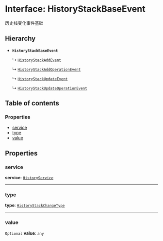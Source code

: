 # Interface: HistoryStackBaseEvent

历史栈变化事件基础

## Hierarchy

* **`HistoryStackBaseEvent`**

  ↳ [`HistoryStackAddEvent`](/en/auto-docs/fixed-history-plugin/interfaces/HistoryStackAddEvent.md)

  ↳ [`HistoryStackAddOperationEvent`](/en/auto-docs/fixed-history-plugin/interfaces/HistoryStackAddOperationEvent.md)

  ↳ [`HistoryStackUpdateEvent`](/en/auto-docs/fixed-history-plugin/interfaces/HistoryStackUpdateEvent.md)

  ↳ [`HistoryStackUpdateOperationEvent`](/en/auto-docs/fixed-history-plugin/interfaces/HistoryStackUpdateOperationEvent.md)

## Table of contents

### Properties

* [service](/en/auto-docs/fixed-history-plugin/interfaces/HistoryStackBaseEvent.md#service)
* [type](/en/auto-docs/fixed-history-plugin/interfaces/HistoryStackBaseEvent.md#type)
* [value](/en/auto-docs/fixed-history-plugin/interfaces/HistoryStackBaseEvent.md#value)

## Properties

### service

**service**: [`HistoryService`](/en/auto-docs/fixed-history-plugin/classes/HistoryService.md)

***

### type

**type**: [`HistoryStackChangeType`](/en/auto-docs/fixed-history-plugin/enums/HistoryStackChangeType.md)

***

### value

`Optional` **value**: `any`
